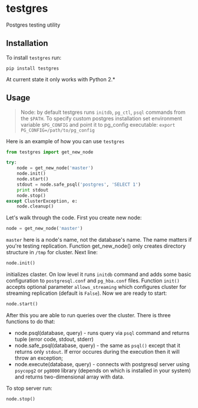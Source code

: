 # testgres

Postgres testing utility

## Installation

To install `testgres` run:

```
pip install testgres
```

At current state it only works with Python 2.*

## Usage


> Node: by default testgres runs `initdb`, `pg_ctl`, `psql` commands from the `$PATH`. To specify custom postgres installation set environment variable `$PG_CONFIG` and point it to pg_config executable: `export PG_CONFIG=/path/to/pg_config`

Here is an example of how you can use `testgres`

```python
from testgres import get_new_node

try:
    node = get_new_node('master')
    node.init()
    node.start()
    stdout = node.safe_psql('postgres', 'SELECT 1')
    print stdout
    node.stop()
except ClusterException, e:
    node.cleanup()
```

Let's walk through the code. First you create new node:

```python
node = get_new_node('master')
```

`master` here is a node's name, not the database's name. The name matters if you're testing replication. Function get_new_node() only creates directory structure in `/tmp` for cluster. Next line:

```python
node.init()
```

initializes claster. On low level it runs `initdb` command and adds some basic configuration to `postgresql.conf` and `pg_hba.conf` files. Function `init()` accepts optional parameter `allows_streaming` which configures cluster for streaming replication (default is `False`).
Now we are ready to start:

```python
node.start()
```

After this you are able to run queries over the cluster. There is three functions to do that:

* node.psql(database, query) - runs query via `psql` command and returns tuple (error code, stdout, stderr)
* node.safe_psql(database, query) - the same as `psql()` except that it returns only `stdout`. If error occures during the execution then it will throw an exception;
* node.execute(database, query) - connects with postgresql server using `psycopg2` or `pg8000` library (depends on which is installed in your system) and returns two-dimensional array with data.

To stop server run:

```python
node.stop()
```
